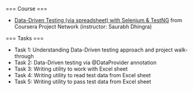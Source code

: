 === Course ===
- [Data-Driven Testing (via spreadsheet) with Selenium & TestNG](https://www.coursera.org/projects/data-driven-testing-via-spreadsheet-with-selenium-testng) from Coursera Project Network (instructor: Saurabh Dhingra)

=== Tasks ===
- Task 1: Understanding Data-Driven testing approach and project walk-through
- Task 2: Data-Driven testing via @DataProvider annotation 
- Task 3: Writing utility to work with Excel sheet
- Task 4: Writing utility to read test data from Excel sheet
- Task 5: Writing utility to pass test data from Excel sheet